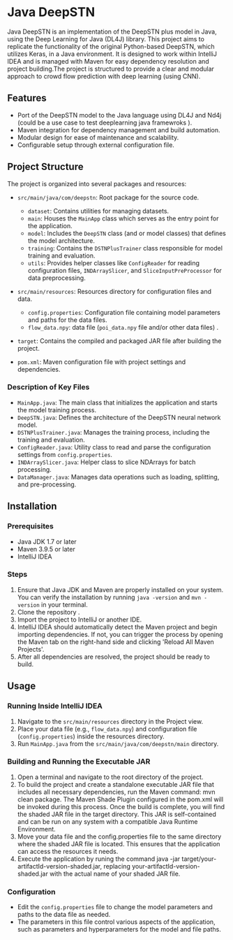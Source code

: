 
# Java DeepSTN

Java DeepSTN is an implementation of the DeepSTN plus model in Java, using the Deep Learning for Java (DL4J) library. This project aims to replicate the functionality of the original Python-based DeepSTN, which utilizes Keras, in a Java environment. It is designed to work within IntelliJ IDEA and is managed with Maven for easy dependency resolution and project building.The project is structured to provide a clear and modular approach to crowd flow prediction with deep learning (using CNN).


## Features

- Port of the DeepSTN model to the Java language using DL4J and Nd4j (could be a use case to test deeplearning java framewroks ).
- Maven integration for dependency management and build automation.
- Modular design for ease of maintenance and scalability.
- Configurable setup through external configuration file.


## Project Structure

The project is organized into several packages and resources:

- `src/main/java/com/deepstn`: Root package for the source code.
  - `dataset`: Contains utilities for managing datasets.
  - `main`: Houses the `MainApp` class which serves as the entry point for the application.
  - `model`: Includes the `DeepSTN` class (and or model classes)  that defines the model architecture.
  - `training`: Contains the `DSTNPlusTrainer` class responsible for model training and evaluation.
  - `utils`: Provides helper classes like `ConfigReader` for reading configuration files, `INDArraySlicer`, and `SliceInputPreProcessor` for data preprocessing.

- `src/main/resources`: Resources directory for configuration files and data.
  - `config.properties`: Configuration file containing model parameters and paths for the data files.
  - `flow_data.npy`:  data file (`poi_data.npy` file and/or other data files) .

- `target`: Contains the compiled and packaged JAR file after building the project.

- `pom.xml`: Maven configuration file with project settings and dependencies.

### Description of Key Files

- `MainApp.java`: The main class that initializes the application and starts the model training process.
- `DeepSTN.java`: Defines the architecture of the DeepSTN neural network model.
- `DSTNPlusTrainer.java`: Manages the training process, including the training and evaluation.
- `ConfigReader.java`: Utility class to read and parse the configuration settings from `config.properties`.
- `INDArraySlicer.java`: Helper class to slice NDArrays for batch processing.
- `DataManager.java`:  Manages data operations such as loading, splitting, and pre-processing.


## Installation

### Prerequisites

- Java JDK 1.7 or later
- Maven 3.9.5 or later
- IntelliJ IDEA 

### Steps

1. Ensure that Java JDK and Maven are properly installed on your system. You can verify the installation by running `java -version` and `mvn -version` in your terminal.
2. Clone the repository .
3. Import the project to IntelliJ or another IDE.
4. IntelliJ IDEA should automatically detect the Maven project and begin importing dependencies. If not, you can trigger the process by opening the Maven tab on the right-hand side and clicking 'Reload All Maven Projects'.
5. After all dependencies are resolved, the project should be ready to build.

## Usage

### Running Inside IntelliJ IDEA

1. Navigate to the `src/main/resources` directory in the Project view.
2. Place your data file (e.g., `flow_data.npy`) and configuration file (`config.properties`) inside the resources directory.
3. Run `MainApp.java` from the `src/main/java/com/deepstn/main` directory.

### Building and Running the Executable JAR

1. Open a terminal and navigate to the root directory of the project.
2. To build the project and create a standalone executable JAR file that includes all necessary dependencies, run the Maven command: mvn clean package. The Maven Shade Plugin configured in the pom.xml will be invoked during this process. Once the build is complete, you will find the shaded JAR file in the target directory. This JAR is self-contained and can be run on any system with a compatible Java Runtime Environment.
3. Move your data file and the config.properties file to the same directory where the shaded JAR file is located. This ensures that the application can access the resources it needs.
4. Execute the application by runing the command java -jar target/your-artifactId-version-shaded.jar, replacing your-artifactId-version-shaded.jar with the actual name of your shaded JAR file.


### Configuration

- Edit the `config.properties` file to change the model parameters and paths to the data file as needed.
- The parameters in this file control various aspects of the application, such as parameters and hyperparameters for the model and file paths.

